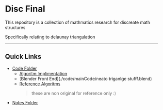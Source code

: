 # Disc Final

This repository is a collection of mathmatics research for
discreate math structures

Specifically relating to delaunay triangulation

---

## Quick Links
- [Code Folder](code)
	- [Algoritm Implimentation](./code/mainCode/DelEncoding.py)
	- [Blender Front End](./code/mainCode/neato triganlge stufff.blend)
	- [Reference Algoritms](code/codeReferences) 
		> these are non original for reference only :)
- [Notes Folder](notes)
